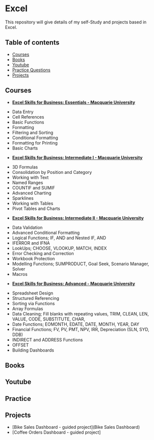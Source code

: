 # Excel
This repository will give details of my self-Study and projects based in Excel.

## Table of contents
- [Courses](#courses)
- [Books](#books)
- [Youtube](#youtube)
- [Practice Questions](#practice-questions)
- [Projects](#projects)


## Courses

- [**Excel Skills for Business: Essentials - Macquarie University**](https://www.coursera.org/learn/excel-essentials)
+ Data Entry
+ Cell References
+ Basic Functions
+ Formatting
+ Filtering and Sorting
+ Conditional Formatting
+ Formatting for Printing
+ Basic Charts

- [**Excel Skills for Business: Intermediate I - Macquarie University**](https://www.coursera.org/learn/excel-intermediate-1)
+ 3D Formulas
+ Consolidation by Position and Category 
+ Working with Text
+ Named Ranges
+ COUNTIF and SUMIF
+ Advanced Charting
+ Sparklines
+ Working with Tables
+ Pivot Tables and Charts

- [**Excel Skills for Business: Intermediate II - Macquarie University**](https://www.coursera.org/learn/excel-intermediate-2)
+ Data Validation
+ Advanced Conditional Formatting
+ Logical Functions; IF, AND and Nested IF, AND
+ IFERROR and IFNA
+ LookUps; CHOOSE, VLOOKUP, MATCH, INDEX
+ Error Checking and Correction
+ Workbook Protection
+ Modelling Functions; SUMPRODUCT, Goal Seek, Scenario Manager, Solver
+ Macros

- [**Excel Skills for Business: Advanced - Macquarie University**](https://www.coursera.org/learn/excel-advanced)
+ Spreadsheet Design
+ Structured Referencing
+ Sorting via Functions
+ Array Formulas
+ Data Cleaning; Fill blanks with repeating values, TRIM, CLEAN, LEN, VALUE, CODE, SUBSTITUTE, CHAR,  
+ Date Functions; EOMONTH, EDATE, DATE, MONTH, YEAR, DAY
+ Financial Functions; FV, PV, PMT, NPV, IRR, Depreciation (SLN, SYD, DDB)
+ INDIRECT and ADDRESS Functions
+ OFFSET
+ Building Dashboards


  
## Books

## Youtube 

## Practice

## Projects
+ [Bike Sales Dashboard - guided project](Bike Sales Dashboard)
+ [Coffee Orders Dashboard - guided project]
